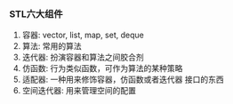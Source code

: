 ### STL六大组件
1. 容器: vector, list, map, set, deque
2. 算法: 常用的算法
3. 迭代器: 扮演容器和算法之间胶合剂
4. 仿函数: 行为类似函数，可作为算法的某种策略
5. 适配器: 一种用来修饰容器，仿函数或者迭代器 接口的东西
6. 空间迭代器: 用来管理空间的配置

